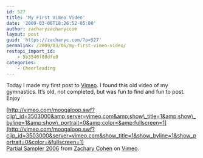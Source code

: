```yaml
---
id: 527
title: 'My First Vimeo Video'
date: '2009-03-06T18:26:52-05:00'
author: zacharyzacharyccom
layout: post
guid: 'https://zacharyc.com/?p=527'
permalink: /2009/03/06/my-first-vimeo-video/
restapi_import_id:
    - 5b3546f08dfe0
categories:
    - Cheerleading
---
```


Today I made my first post to [Vimeo](http://www.vimeo.com). I found this old video of my gymnastics. It’s old, not completed, but was fun to find and fun to post. Enjoy

[http://vimeo.com/moogaloop.swf?clip\_id=3503000&amp;server=vimeo.com&amp;show\_title=1&amp;show\_byline=1&amp;show\_portrait=0&amp;color=&amp;fullscreen=1](http://vimeo.com/moogaloop.swf?clip_id=3503000&server=vimeo.com&show_title=1&show_byline=1&show_portrait=0&color=&fullscreen=1)  
[Partial Sampler 2006](http://vimeo.com/3503000) from [Zachary Cohen](http://vimeo.com/user1392543) on [Vimeo](http://vimeo.com).